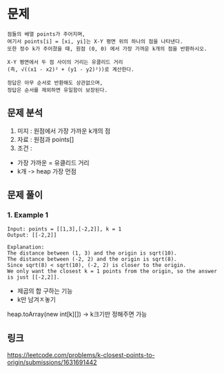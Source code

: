 # 문제 
~~~text
점들의 배열 points가 주어지며,
여기서 points[i] = [xi, yi]는 X-Y 평면 위의 하나의 점을 나타낸다.
또한 정수 k가 주어졌을 때, 원점 (0, 0) 에서 가장 가까운 k개의 점을 반환하시오.

X-Y 평면에서 두 점 사이의 거리는 유클리드 거리
(즉, √((x1 - x2)² + (y1 - y2)²))로 계산한다.

정답은 아무 순서로 반환해도 상관없으며,
정답은 순서를 제외하면 유일함이 보장된다.
~~~

## 문제 분석 
1. 미지 : 원점에서 가장 가까운 k개의 점
2. 자료 : 원점과 points[]
3. 조건 : 
- 가장 가까운 = 유클리드 거리
- k개 -> heap 가장 먼점 

## 문제 풀이 
### 1. Example 1
~~~text
Input: points = [[1,3],[-2,2]], k = 1
Output: [[-2,2]]

Explanation:
The distance between (1, 3) and the origin is sqrt(10).
The distance between (-2, 2) and the origin is sqrt(8).
Since sqrt(8) < sqrt(10), (-2, 2) is closer to the origin.
We only want the closest k = 1 points from the origin, so the answer is just [[-2,2]].
~~~


- 제곱의 합 구하는 기능 
- k만 남겨ㅈ놓기 

heap.toArray(new int[k][]) -> k크기만 정해주면 가능 

## 링크 
https://leetcode.com/problems/k-closest-points-to-origin/submissions/1631691442
